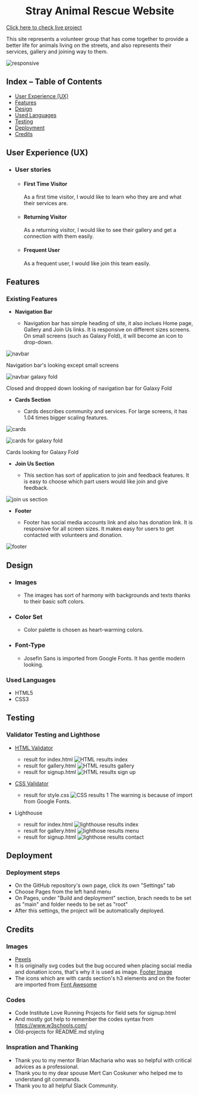 <h1 align="center">Stray Animal Rescue Website</h1

[Click here to check live project](https://aksurcos.github.io/stray-animals-rescue//)

This site represents a volunteer group that has come together to provide a better life for animals living on the streets, and also represents their services, gallery and joining way to them. 

![responsive](documentation/imagesreadme/iamresponsive.png)


## Index – Table of Contents
* [User Experience (UX)](#user-experience-ux) 
* [Features](#features)
* [Design](#design)
* [Used Languages](#used-languages)
* [Testing](#testing)
* [Deployment](#deployment)
* [Credits](#credits)
 
 
 ## User Experience (UX)

-   ### User stories

    -   ####  First Time Visitor

        As a first time visitor, I would like to learn who they are and what their services are.

    -   #### Returning Visitor

        As a returning visitor, I would like to see their gallery and get a connection with them easily.

    -   #### Frequent User
         As a frequent user, I would like join this team easily.

## Features

### Existing Features

-   __Navigation Bar__

    - Navigation bar has simple heading of site, it also inclues Home page, Gallery and Join Us links. It is responsive on different sizes screens. On small screens (such as Galaxy Fold), it will become an icon to drop-down.

![navbar](documentation/imagesreadme/navbar.png)

Navigation bar's looking except small screens

![navbar galaxy fold](documentation/imagesreadme/navbarfold.png)

Closed and dropped down looking of navigation bar for Galaxy Fold

-   __Cards Section__

    - Cards describes community and services. For large screens, it has 1.04 times bigger scaling features.

![cards](documentation/imagesreadme/cards.png)

![cards for galaxy fold](documentation/imagesreadme/cardsgalaxyfold.png)

Cards looking for Galaxy Fold

-   __Join Us Section__

    - This section has sort of application to join and feedback features. It is easy to choose which part users would like join and give feedback.

![join us section](documentation/imagesreadme/fieldsets1.png)


-   __Footer__

    - Footer has social media accounts link and also has donation link. It is responsive for all screen sizes. It makes easy for users to get contacted with volunteers and donation.

![footer](documentation/imagesreadme/footer.png)


## Design

-   ### Images
    -   The images has sort of harmony with backgrounds and texts thanks to their basic soft colors. 

-   ### Color Set
    -  Color palette is chosen as heart-warming colors. 

       
-   ### Font-Type
    -   Josefin Sans is imported from Google Fonts. It has gentle modern looking.


### Used Languages 

-   HTML5
-   CSS3

## Testing

### Validator Testing and Lighthose

- [HTML Validator](https://validator.w3.org/)

    - result for index.html
      ![HTML results index](documentation/validation/homepagehtmlvalidation.png)
    - result for gallery.html
      ![HTML results gallery](documentation/validation/gallerypagehtmlvalidation.png)
    - result for signup.html
      ![HTML results sign up](documentation/validation/signuppagehtmlvalidation.png)

- [CSS Validator](https://jigsaw.w3.org/css-validator/)

    - result for style.css 
      ![CSS results 1](documentation/validation/cssvalidation1.png)
    The warning is because of import from Google Fonts.

- Lighthouse

    - result for index.html
      ![lighthouse results index](documentation/validation/homelh.png)
    - result for gallery.html
      ![lighthose results menu](documentation/validation/gallerylh.png)
    - result for signup.html
      ![lighthose results contact](documentation/validation/signuplh.png)

    
## Deployment

### Deployment steps
- On the GitHub repository's own page, click its own "Settings" tab 
- Choose Pages from the left hand menu 
- On Pages, under "Build and deployment" section, brach needs to be set as "main" and folder needs to be set as "root"
- After this settings, the project will be automatically deployed.
    
## Credits

### Images 
- [Pexels](https://www.pexels.com/)
- It is originally svg codes but the bug occured when placing social media and donation icons, that's why it is used as image. [Footer Image](https://getwaves.io/) 
- The icons which are with cards section's h3 elements and on the footer are imported from [Font Awesome](https://fontawesome.com/)

### Codes   
- Code Institute Love Running Projects for field sets for signup.html
- And mostly got help to remember the codes syntax from https://www.w3schools.com/
- Old-projects for README.md styling 

### Inspration and Thanking
- Thank you to my mentor Brian Macharia who was so helpful with critical advices as a professional.
- Thank you to my dear spouse Mert Can Coskuner who helped me to understand git commands.
- Thank you to all helpful Slack Community.
  











     
       
     
